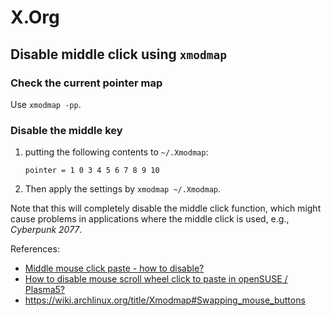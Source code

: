 # X.Org

## Disable middle click using `xmodmap`

### Check the current pointer map

Use `xmodmap -pp`.

### Disable the middle key

1. putting the following contents to `~/.Xmodmap`:

    ```text
    pointer = 1 0 3 4 5 6 7 8 9 10
    ```

2. Then apply the settings by `xmodmap ~/.Xmodmap`.

Note that this will completely disable the middle click function, which might cause problems in applications where the middle click is used, e.g., *Cyberpunk 2077*.

References:

- [Middle mouse click paste - how to disable?](https://www.reddit.com/r/openSUSE/comments/qtto1d/middle_mouse_click_paste_how_to_disable/)
- [How to disable mouse scroll wheel click to paste in openSUSE / Plasma5?](https://forums.opensuse.org/t/how-to-disable-mouse-scroll-wheel-click-to-paste-in-opensuse-plasma5/117824)
- https://wiki.archlinux.org/title/Xmodmap#Swapping_mouse_buttons
